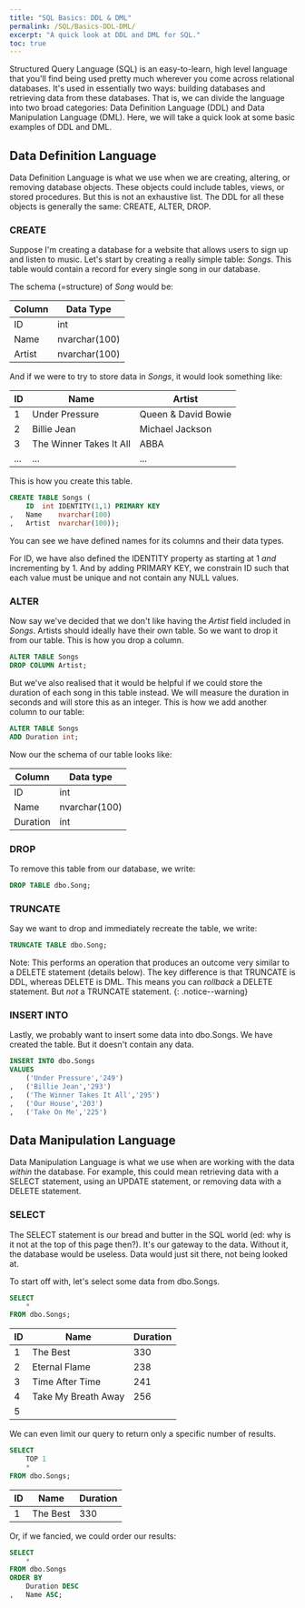```yaml
---
title: "SQL Basics: DDL & DML"
permalink: /SQL/Basics-DDL-DML/
excerpt: "A quick look at DDL and DML for SQL."
toc: true
---
```


Structured Query Language (SQL) is an easy-to-learn, high level language that you'll find being used pretty much wherever you come across relational databases.
It's used in essentially two ways: building databases and retrieving data from these databases.
That is, we can divide the language into two broad categories: Data Definition Language (DDL) and Data Manipulation Language (DML).
Here, we will take a quick look at some basic examples of DDL and DML.

## Data Definition Language

Data Definition Language is what we use when we are creating, altering, or removing database objects.
These objects could include tables, views, or stored procedures. But this is not an exhaustive list.
The DDL for all these objects is generally the same: CREATE, ALTER, DROP.

### CREATE

Suppose I'm creating a database for a website that allows users to sign up and listen to music. 
Let's start by creating a really simple table: _Songs_. 
This table would contain a record for every single song in our database.

The schema (=structure) of _Song_ would be:

Column|Data Type
---|---
ID|int
Name|nvarchar(100)
Artist|nvarchar(100)

And if we were to try to store data in _Songs_, it would look something like:

ID|Name|Artist
---|---|---
1|Under Pressure|Queen & David Bowie
2|Billie Jean|Michael Jackson
3|The Winner Takes It All|ABBA
...|...|...

This is how you create this table.
```sql
CREATE TABLE Songs (
	ID	int IDENTITY(1,1) PRIMARY KEY
,	Name	nvarchar(100)
,	Artist	nvarchar(100));
```

You can see we have defined names for its columns and their data types.

For ID, we have also defined the IDENTITY property as starting at 1 _and_ incrementing by 1.
And by adding PRIMARY KEY, we constrain ID such that each value must be unique and not contain any NULL values.


### ALTER

Now say we've decided that we don't like having the _Artist_ field included in _Songs_. 
Artists should ideally have their own table.
So we want to drop it from our table. 
This is how you drop a column.

```sql
ALTER TABLE Songs
DROP COLUMN Artist;
```

But we've also realised that it would be helpful if we could store the duration of each song in this table instead.
We will measure the duration in seconds and will store this as an integer.
This is how we add another column to our table:

```sql
ALTER TABLE Songs
ADD Duration int;
```

Now our the schema of our table looks like:

Column|Data type
---|---
ID|int
Name|nvarchar(100)
Duration|int

### DROP

To remove this table from our database, we write:

```sql
DROP TABLE dbo.Song;
```

### TRUNCATE

Say we want to drop and immediately recreate the table, we write:

```sql
TRUNCATE TABLE dbo.Song;
```

Note: This performs an operation that produces an outcome very similar to a DELETE statement (details below). 
The key difference is that TRUNCATE is DDL, whereas DELETE is DML.
This means you can _rollback_ a DELETE statement. But _not_ a TRUNCATE statement.
{: .notice--warning}

### INSERT INTO

Lastly, we probably want to insert some data into dbo.Songs. 
We have created the table. But it doesn't contain any data.

```sql
INSERT INTO dbo.Songs
VALUES
	('Under Pressure','249')
,	('Billie Jean','293')
,	('The Winner Takes It All','295')
,	('Our House','203')
,	('Take On Me','225')
```


## Data Manipulation Language

Data Manipulation Language is what we use when are working with the data _within_ the database. 
For example, this could mean retrieving data with a SELECT statement, using an UPDATE statement, or removing data with a DELETE statement.

### SELECT

The SELECT statement is our bread and butter in the SQL world (ed: why is it not at the top of this page then?). 
It's our gateway to the data. Without it, the database would be useless. Data would just sit there, not being looked at.

To start off with, let's select some data from dbo.Songs.

```sql
SELECT
	*
FROM dbo.Songs;
``` 

ID|Name|Duration
---|---|---
1|The Best|330
2|Eternal Flame|238
3|Time After Time|241
4|Take My Breath Away|256
5|

We can even limit our query to return only a specific number of results.

```sql
SELECT 
	TOP 1
	*
FROM dbo.Songs;
```

ID|Name|Duration
---|---|---
1|The Best|330

Or, if we fancied, we could order our results:

```sql
SELECT
	*
FROM dbo.Songs
ORDER BY 
	Duration DESC
,	Name ASC;
```











